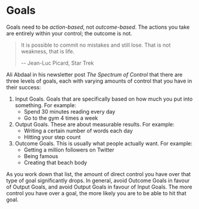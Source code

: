 ---
---
# Goals

Goals need to be _action-based_, not _outcome-based_. The actions you take are
entirely within your control; the outcome is not.

> It is possible to commit no mistakes and still lose. That is not weakness,
> that is life.
>
> -- Jean-Luc Picard, Star Trek

Ali Abdaal in his newsletter post _The Spectrum of Control_ that there are three
levels of goals, each with varying amounts of control that you have in their
success:

1. Input Goals. Goals that are specifically based on how much you put into
   something. For example:
   - Spend 30 minutes reading every day
   - Go to the gym 4 times a week
2. Output Goals. These are about measurable results. For example:
   - Writing a certain number of words each day
   - Hitting your step count
3. Outcome Goals. This is usually what people actually want. For example:
   - Getting a million followers on Twitter
   - Being famous
   - Creating that beach body

As you work down that list, the amount of direct control you have over that type
of goal significantly drops. In general, avoid Outcome Goals in favour of Output
Goals, and avoid Output Goals in favour of Input Goals. The more control you
have over a goal, the more likely you are to be able to hit that goal.
